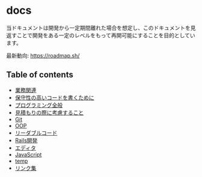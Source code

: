 # docs
当ドキュメントは開発から一定期間離れた場合を想定し、このドキュメントを見返すことで開発をある一定のレベルをもって再開可能にすることを目的としています。

<!-- 参考: https://gist.github.com/rikoroku/8bebb777f3bf252918b557c7984ba703 --->

最新動向: https://roadmap.sh/

## Table of contents

- [業務関連](./contents/general.md)
- [保守性の高いコードを書くために](./contents/serviceability.md)
- [プログラミング全般](./contents/programming.md)
- [見積もりの際に考慮すること](./contents/in_estimate.md)
- [Git](./contents/git.md)
- [OOP](./contents/oop.md)
- [リーダブルコード](./contents/readable_code.md)
- [Rails開発](./contents/rails.md)
- [エディタ](./contents/editor.md)
- [JavaScript](./contents/javascript.md)
- [temp](./contents/temp.md)
- [リンク集](./contents/links.md)

